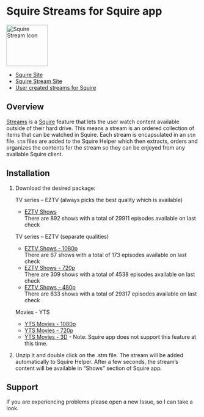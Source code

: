 # Squire Streams for Squire app

<img src="https://s3.amazonaws.com/Squire_Contents/sites+resources/github+streamers/stream_icon.png" width="108" height="108" alt="Squire Stream Icon"/>

- [Squire Site](http://www.squireapp.com)
- [Squire Stream Site](http://squireapp.com/features#streams)
- [User created streams for Squire](http://squirestreams.com/)

## Overview
[Streams](http://squireapp.com/features#streams) is a [Squire](http://www.squireapp.com) feature that lets the user watch content available outside of their hard drive. This means a stream is an ordered collection of items that can be watched in Squire. Each stream is encapsulated in an ```stm``` file. ```stm``` files are added to the Squire Helper which then extracts, orders and organizes the contents for the stream so they can be enjoyed from any available Squire client.

## Installation
1. Download the desired package:

    TV series – EZTV (always picks the best quality which is available)
    - [EZTV Shows](https://github.com/iharosi/Squire-Streams/releases/download/v0.2.1/eztv-shows.zip)  
    There are 892 shows with a total of 29911 episodes available on last check

    TV series – EZTV (separate qualities)
    - [EZTV Shows - 1080p](https://github.com/iharosi/Squire-Streams/releases/download/v0.2.1/eztv-1080p-shows.zip)  
    There are 67 shows with a total of 173 episodes available on last check
    - [EZTV Shows - 720p](https://github.com/iharosi/Squire-Streams/releases/download/v0.2.1/eztv-720p-shows.zip)  
    There are 309 shows with a total of 4538 episodes available on last check
    - [EZTV Shows - 480p](https://github.com/iharosi/Squire-Streams/releases/download/v0.2.1/eztv-480p-shows.zip)  
    There are 833 shows with a total of 29317 episodes available on last check

    Movies - YTS
    - [YTS Movies - 1080p](https://github.com/iharosi/Squire-Streams/releases/download/v0.2.1/yts-1080p-movies.stm.zip)
    - [YTS Movies - 720p](https://github.com/iharosi/Squire-Streams/releases/download/v0.2.1/yts-720p-movies.stm.zip)
    - [YTS Movies - 3D](https://github.com/iharosi/Squire-Streams/releases/download/v0.2.1/yts-3D-movies.stm.zip) - Note: Squire app does not support this feature at this time.

2. Unzip it and double click on the .stm file.
The stream will be added automatically to Squire Helper.
After a few seconds, the stream’s content will be available in “Shows” section of Squire app.

## Support
If you are experiencing problems please open a new Issue, so I can take a look.

